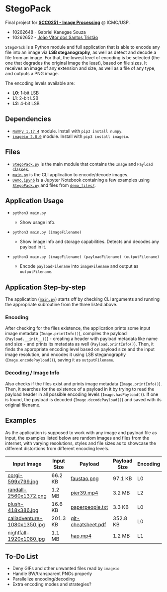 # StegoPack

Final project for **[SCC0251 - Image Processing](https://uspdigital.usp.br/jupiterweb/jupDisciplina?sgldis=SCC0251)** @ ICMC/USP.

* 10262648 - Gabriel Kanegae Souza
* 10262652 - [João Vitor dos Santos Tristão](http://github.com/jtristao/)

`StegoPack` is a Python module and full application that is able to encode any file into an image via **LSB steganography**, as well as detect and decode a file from an image. For that, the lowest level of encoding is be selected (the one that degrades the original image the least), based on file sizes. It receives an image of any extension and size, as well as a file of any type, and outputs a PNG image.

The encoding levels available are:

* **L0**: 1-bit LSB
* **L1**: 2-bit LSB
* **L2**: 4-bit LSB

## Dependencies

- [`NumPy 1.17.4`](https://numpy.org/) module. Install with `pip3 install numpy`.
- [`imageio 2.8.0`](https://pypi.org/project/imageio/) module. Install with `pip3 install imageio`.

## Files

* [`StegoPack.py`](StegoPack.py) is the main module that contains the `Image` and `Payload` classes.
* [`main.py`](main.py) is the CLI application to encode/decode images.
* [`Demo.ipynb`](Demo.ipynb) is a Jupyter Notebook containing a few examples using [`StegoPack.py`](StegoPack.py) and files from [`demo_files/`](demo_files/).

## Application Usage

* `python3 main.py`
  * Show usage info.

* `python3 main.py (imageFilename)`
  * Show image info and storage capabilities. Detects and decodes any payload in it.

* `python3 main.py (imageFilename) (payloadFilename) (outputFilename)`
  * Encode `payloadFilename` into `imageFilename` and output as `outputFilename`.

## Application Step-by-step

The application ([`main.py`](main.py)) starts off by checking CLI arguments and running the appropriate subroutine from the three listed above.

### Encoding

After checking for the files existence, the application prints some input image metadata (`Image.printInfo()`), compiles the payload (`Payload.__init__()`) - creating a header with payload metadata like name and size - and prints its metadata as well (`Payload.printInfo()`). Then, it finds the appropriate encoding level based on payload size and the input image resolution, and encodes it using LSB steganography (`Image.encodePayload()`), saving it as `outputFilename`.

### Decoding / Image Info

Also checks if the files exist and prints image metadata (`Image.printInfo()`). Then, it searches for the existence of a payload in it by trying to read the payload header in all possible encoding levels (`Image.hasPayload()`). If one is found, the payload is decoded (`Image.decodePayload()`) and saved with its original filename.

## Examples

As the application is supposed to work with any image and payload file as input, the examples listed below are random images and files from the internet, with varying resolutions, styles and file sizes as to showcase the different distortions from different encoding levels.

Input Image | Input Size | Payload | Payload Size | Encoding | Output Image | Output Size
-|-|-|-|-|-|-|
[corgi-599x799.jpg](demo_files/corgi-599x799.jpg) | 66.2 KB | [faustao.png](demo_files/payloads/faustao.png) | 97.1 KB | L0 | [corgi-L0.png](demo_files/encoded/corgi-L0.png) | 671 KB
[randall-2560x1372.png](demo_files/randall-2560x1372.png) | 1.2 MB | [pier39.mp4](demo_files/payloads/pier39.mp4) | 3.2 MB | L2 | [randall-L2.png](demo_files/encoded/randall-L2.png) | 4.3 MB
[plush-418x386.jpg](demo_files/plush-418x386.jpg) | 16.6 KB | [paperpeople.txt](demo_files/payloads/paperpeople.txt) | 3.3 KB | L0 | [plush-L0.png](demo_files/encoded/plush-L0.png) | 156 KB
[caliadventure-1080x1350.jpg](demo_files/caliadventure-1080x1350.jpg) | 201.3 KB | [git-cheatsheet.pdf](demo_files/payloads/git-cheatsheet.pdf) | 352.8 KB | L0 | [caliadventure-L0.png](demo_files/encoded/caliadventure-L0.png) | 2.1 MB
[nightfall-1920x1080.jpg](demo_files/nightfall-1920x1080.jpg) | 1.1 MB | [hap.mp4](demo_files/payloads/hap.mp4) | 1.2 MB | L1 | [nightfall-L1.png](demo_files/encoded/nightfall-L1.png) | 2.8 MB

## To-Do List

* Deny GIFs and other unwanted files read by `imageio` 
* Handle BW/transparent PNGs properly
* Parallelize encoding/decoding
* Extra encoding modes and strategies?
